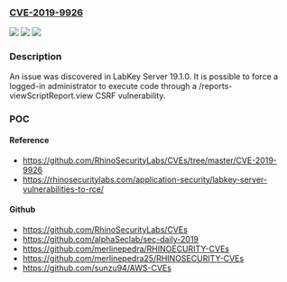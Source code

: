 ### [CVE-2019-9926](https://cve.mitre.org/cgi-bin/cvename.cgi?name=CVE-2019-9926)
![](https://img.shields.io/static/v1?label=Product&message=n%2Fa&color=blue)
![](https://img.shields.io/static/v1?label=Version&message=n%2Fa&color=blue)
![](https://img.shields.io/static/v1?label=Vulnerability&message=n%2Fa&color=brighgreen)

### Description

An issue was discovered in LabKey Server 19.1.0. It is possible to force a logged-in administrator to execute code through a /reports-viewScriptReport.view CSRF vulnerability.

### POC

#### Reference
- https://github.com/RhinoSecurityLabs/CVEs/tree/master/CVE-2019-9926
- https://rhinosecuritylabs.com/application-security/labkey-server-vulnerabilities-to-rce/

#### Github
- https://github.com/RhinoSecurityLabs/CVEs
- https://github.com/alphaSeclab/sec-daily-2019
- https://github.com/merlinepedra/RHINOECURITY-CVEs
- https://github.com/merlinepedra25/RHINOSECURITY-CVEs
- https://github.com/sunzu94/AWS-CVEs

